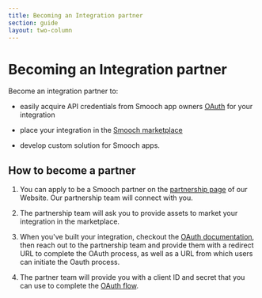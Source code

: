 ```yaml
---
title: Becoming an Integration partner
section: guide
layout: two-column
---
```


# Becoming an Integration partner

Become an integration partner to:

- easily acquire API credentials from Smooch app owners [OAuth](/guide/oauth/) for your integration

- place your integration in the [Smooch marketplace](https://app.smooch.io/integrations)

- develop custom solution for Smooch apps.

## How to become a partner

1. You can apply to be a Smooch partner on the [partnership page](https://smooch.io/partners/) of our Website. Our partnership team will connect with you.

2. The partnership team will ask you to provide assets to market your integration in the marketplace.

3. When you've built your integration, checkout the [OAuth documentation](/guide/oauth/), then reach out to the partnership team and provide them with a redirect URL to complete the OAuth process, as well as a URL from which users can initiate the Oauth process.

4. The partner team will provide you with a client ID and secret that you can use to complete the [OAuth flow](/guide/oauth/).

